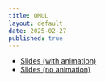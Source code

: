 ```yaml
---
title: QMUL
layout: default
date: 2025-02-27
published: true
---
```


- [Slides (with animation)](/files/hanson-qmul-2025-slides.pdf)
- [Slides (no animation)](/files/hanson-qmul-2025-slides-noanim.pdf)
